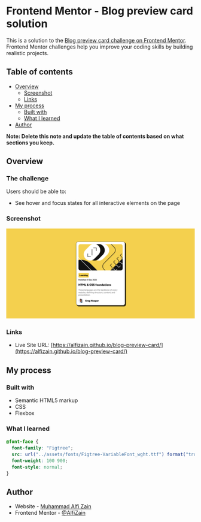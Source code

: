 # Frontend Mentor - Blog preview card solution

This is a solution to the [Blog preview card challenge on Frontend Mentor](https://www.frontendmentor.io/challenges/blog-preview-card-ckPaj01IcS). Frontend Mentor challenges help you improve your coding skills by building realistic projects.

## Table of contents

- [Overview](#overview)
  - [Screenshot](#screenshot)
  - [Links](#links)
- [My process](#my-process)
  - [Built with](#built-with)
  - [What I learned](#what-i-learned)
- [Author](#author)

**Note: Delete this note and update the table of contents based on what sections you keep.**

## Overview

### The challenge

Users should be able to:

- See hover and focus states for all interactive elements on the page

### Screenshot

![](./screenshot/screenshot.png)

### Links

- Live Site URL: [https://alfizain.github.io/blog-preview-card/](https://alfizain.github.io/blog-preview-card/)

## My process

### Built with

- Semantic HTML5 markup
- CSS
- Flexbox

### What I learned

```css
@font-face {
  font-family: "Figtree";
  src: url("../assets/fonts/Figtree-VariableFont_wght.ttf") format("truetype");
  font-weight: 100 900;
  font-style: normal;
}
```

## Author

- Website - [Muhammad Alfi Zain](https://alfizain.github.io/AlfiZain/)
- Frontend Mentor - [@AlfiZain](https://www.frontendmentor.io/profile/AlfiZain)
